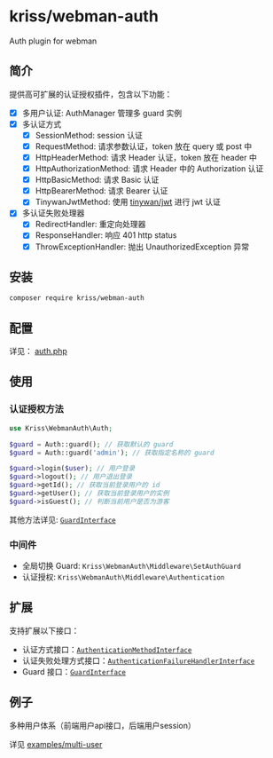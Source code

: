 # kriss/webman-auth

Auth plugin for webman

## 简介

提供高可扩展的认证授权插件，包含以下功能：

- [x] 多用户认证: AuthManager 管理多 guard 实例
- [x] 多认证方式
  - [x] SessionMethod: session 认证
  - [x] RequestMethod: 请求参数认证，token 放在 query 或 post 中
  - [x] HttpHeaderMethod: 请求 Header 认证，token 放在 header 中
  - [x] HttpAuthorizationMethod: 请求 Header 中的 Authorization 认证
  - [x] HttpBasicMethod: 请求 Basic 认证
  - [x] HttpBearerMethod: 请求 Bearer 认证
  - [x] TinywanJwtMethod: 使用 [tinywan/jwt](https://github.com/Tinywan/webman-jwt) 进行 jwt 认证
- [x] 多认证失败处理器
  - [x] RedirectHandler: 重定向处理器
  - [x] ResponseHandler: 响应 401 http status
  - [x] ThrowExceptionHandler: 抛出 UnauthorizedException 异常
    
## 安装

```bash
composer require kriss/webman-auth
```

## 配置

详见： [auth.php](src/config/plugin/kriss/webman-auth/auth.php)

## 使用

### 认证授权方法

```php
use Kriss\WebmanAuth\Auth;

$guard = Auth::guard(); // 获取默认的 guard
$guard = Auth::guard('admin'); // 获取指定名称的 guard

$guard->login($user); // 用户登录
$guard->logout(); // 用户退出登录
$guard->getId(); // 获取当前登录用户的 id
$guard->getUser(); // 获取当前登录用户的实例
$guard->isGuest(); // 判断当前用户是否为游客
```

其他方法详见: [`GuardInterface`](src/Interfaces/GuardInterface.php)

### 中间件

- 全局切换 Guard: `Kriss\WebmanAuth\Middleware\SetAuthGuard`
- 认证授权: `Kriss\WebmanAuth\Middleware\Authentication`

## 扩展

支持扩展以下接口：

- 认证方式接口：[`AuthenticationMethodInterface`](src/Interfaces/AuthenticationMethodInterface.php)
- 认证失败处理方式接口：[`AuthenticationFailureHandlerInterface`](src/Interfaces/AuthenticationFailureHandlerInterface.php)
- Guard 接口：[`GuardInterface`](src/Interfaces/GuardInterface.php)

## 例子

多种用户体系（前端用户api接口，后端用户session）

详见 [examples/multi-user](examples/multi-user)